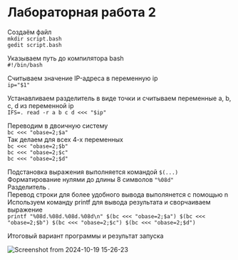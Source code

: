 # Лабораторная работа 2  

Создаём файл  
```mkdir script.bash```  
```gedit script.bash```  
  
Указываем путь до компилятора bash  
```#!/bin/bash```  
  
Считываем значение IP-адреса в переменную ip  
```ip="$1"```  
  
Устанавливаем разделитель в виде точки и считываем переменные a, b, c, d из переменной ip  
```IFS=. read -r a b c d <<< "$ip"```  
  
Переводим в двоичную систему  
```bc <<< "obase=2;$a"```  
Так делаем для всех 4-х переменных  
```bc <<< "obase=2;$b"```  
```bc <<< "obase=2;$c"```  
```bc <<< "obase=2;$d"```  
  
Подстановка выражения выполняется командой ```$(...)```  
Форматирование нулями до длины 8 символов ```"%08d"```  
Разделитель .  
Перевод строки для более удобного вывода выполянется с помощью n  
Используем команду printf для вывода результата и сворчаиваем выражение  
```printf "%08d.%08d.%08d.%08d\n" $(bc <<< "obase=2;$a") $(bc <<< "obase=2;$b") $(bc <<< "obase=2;$c") $(bc <<< "obase=2;$d")```  
  
Итоговый вариант программы и результат запуска  
  
![Screenshot from 2024-10-19 15-26-23](https://github.com/user-attachments/assets/da963a81-8040-4aaa-b6e4-99424d2d6c7f)

